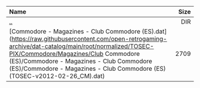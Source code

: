 |Name|Size|
|:---|---:|
|[..](../index.html)|DIR|
|[Commodore - Magazines - Club Commodore (ES).dat](https://raw.githubusercontent.com/open-retrogaming-archive/dat-catalog/main/root/normalized/TOSEC-PIX/Commodore/Magazines/Club Commodore (ES)/Commodore - Magazines - Club Commodore (ES)/Commodore - Magazines - Club Commodore (ES) (TOSEC-v2012-02-26_CM).dat)|2709|
